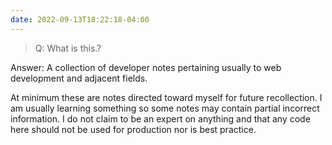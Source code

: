 ```yaml
---
date: 2022-09-13T18:22:18-04:00
---
```

>Q: What is this.?

Answer:
A collection of developer notes pertaining usually to web development and adjacent fields.

At minimum these are notes directed toward myself for future recollection. I am usually learning something so some notes may contain partial incorrect information. I do not claim to be an expert on anything and that any code here should not be used for production nor is best practice.  